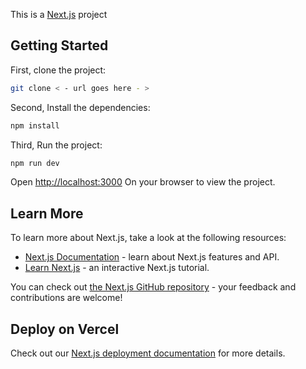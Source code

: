 This is a [Next.js](https://nextjs.org/) project

## Getting Started

First, clone the project:

```bash
git clone < - url goes here - >
```

Second, Install the dependencies:

```bash
npm install
```

Third, Run the project:

```bash
npm run dev
```

Open [http://localhost:3000](http://localhost:3000) On your browser to view the project.



## Learn More

To learn more about Next.js, take a look at the following resources:

- [Next.js Documentation](https://nextjs.org/docs) - learn about Next.js features and API.
- [Learn Next.js](https://nextjs.org/learn) - an interactive Next.js tutorial.

You can check out [the Next.js GitHub repository](https://github.com/vercel/next.js/) - your feedback and contributions are welcome!

## Deploy on Vercel



Check out our [Next.js deployment documentation](https://nextjs.org/docs/deployment) for more details.
